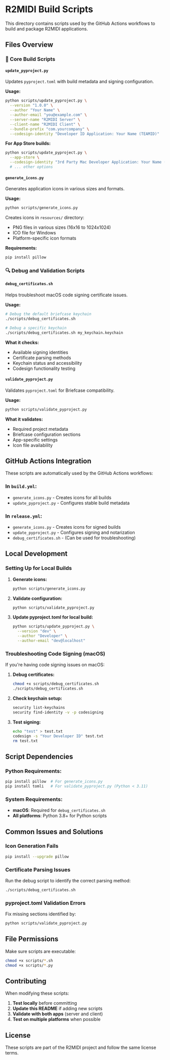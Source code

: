 # R2MIDI Build Scripts

This directory contains scripts used by the GitHub Actions workflows to build and package R2MIDI applications.

## Files Overview

### 🔧 Core Build Scripts

#### `update_pyproject.py`
Updates `pyproject.toml` with build metadata and signing configuration.

**Usage:**
```bash
python scripts/update_pyproject.py \
  --version "1.0.0" \
  --author "Your Name" \
  --author-email "you@example.com" \
  --server-name "R2MIDI Server" \
  --client-name "R2MIDI Client" \
  --bundle-prefix "com.yourcompany" \
  --codesign-identity "Developer ID Application: Your Name (TEAMID)"
```

**For App Store builds:**
```bash
python scripts/update_pyproject.py \
  --app-store \
  --codesign-identity "3rd Party Mac Developer Application: Your Name (TEAMID)" \
  # ... other options
```

#### `generate_icons.py`
Generates application icons in various sizes and formats.

**Usage:**
```bash
python scripts/generate_icons.py
```

Creates icons in `resources/` directory:
- PNG files in various sizes (16x16 to 1024x1024)
- ICO file for Windows
- Platform-specific icon formats

**Requirements:**
```bash
pip install pillow
```

### 🔍 Debug and Validation Scripts

#### `debug_certificates.sh`
Helps troubleshoot macOS code signing certificate issues.

**Usage:**
```bash
# Debug the default briefcase keychain
./scripts/debug_certificates.sh

# Debug a specific keychain
./scripts/debug_certificates.sh my_keychain.keychain
```

**What it checks:**
- Available signing identities
- Certificate parsing methods
- Keychain status and accessibility
- Codesign functionality testing

#### `validate_pyproject.py`
Validates `pyproject.toml` for Briefcase compatibility.

**Usage:**
```bash
python scripts/validate_pyproject.py
```

**What it validates:**
- Required project metadata
- Briefcase configuration sections
- App-specific settings
- Icon file availability

## GitHub Actions Integration

These scripts are automatically used by the GitHub Actions workflows:

### In `build.yml`:
- `generate_icons.py` - Creates icons for all builds
- `update_pyproject.py` - Configures stable build metadata

### In `release.yml`:
- `generate_icons.py` - Creates icons for signed builds
- `update_pyproject.py` - Configures signing and notarization
- `debug_certificates.sh` - (Can be used for troubleshooting)

## Local Development

### Setting Up for Local Builds

1. **Generate icons:**
   ```bash
   python scripts/generate_icons.py
   ```

2. **Validate configuration:**
   ```bash
   python scripts/validate_pyproject.py
   ```

3. **Update pyproject.toml for local build:**
   ```bash
   python scripts/update_pyproject.py \
     --version "dev" \
     --author "Developer" \
     --author-email "dev@localhost"
   ```

### Troubleshooting Code Signing (macOS)

If you're having code signing issues on macOS:

1. **Debug certificates:**
   ```bash
   chmod +x scripts/debug_certificates.sh
   ./scripts/debug_certificates.sh
   ```

2. **Check keychain setup:**
   ```bash
   security list-keychains
   security find-identity -v -p codesigning
   ```

3. **Test signing:**
   ```bash
   echo "test" > test.txt
   codesign -s "Your Developer ID" test.txt
   rm test.txt
   ```

## Script Dependencies

### Python Requirements:
```bash
pip install pillow  # For generate_icons.py
pip install tomli   # For validate_pyproject.py (Python < 3.11)
```

### System Requirements:
- **macOS**: Required for `debug_certificates.sh`
- **All platforms**: Python 3.8+ for Python scripts

## Common Issues and Solutions

### Icon Generation Fails
```bash
pip install --upgrade pillow
```

### Certificate Parsing Issues
Run the debug script to identify the correct parsing method:
```bash
./scripts/debug_certificates.sh
```

### pyproject.toml Validation Errors
Fix missing sections identified by:
```bash
python scripts/validate_pyproject.py
```

## File Permissions

Make sure scripts are executable:
```bash
chmod +x scripts/*.sh
chmod +x scripts/*.py
```

## Contributing

When modifying these scripts:

1. **Test locally** before committing
2. **Update this README** if adding new scripts
3. **Validate with both apps** (server and client)
4. **Test on multiple platforms** when possible

## License

These scripts are part of the R2MIDI project and follow the same license terms.
